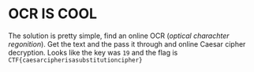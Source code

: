# OCR IS COOL

The solution is pretty simple, find an online OCR (_optical charachter regonition_).
Get the text and the pass it through and online Caesar cipher decryption.
Looks like the key was `19` and the flag is `CTF{caesarcipherisasubstitutioncipher}`
